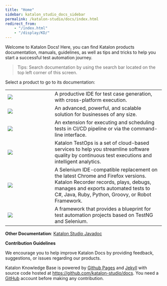```yaml
---
title: "Home"
sidebar: katalon_studio_docs_sidebar
permalink: /katalon-studio/docs/index.html
redirect_from:
    - "/index.html"
    - "/display/KD/"
---
```


Welcome to Katalon Docs! Here, you can find Katalon products documentation, manuals, guidelines, as well as tips and tricks to help you start a successful test automation journey.

> Tips: Search documentation by using the search bar located on the top left corner of this screen.

Select a product to go to its documentation:

<table>
    <tr>
        <td style="width:30%"><a href="https://docs.katalon.com/katalon-studio/docs/overview.html"><img src="https://github.com/katalon-studio/docs-images/raw/master/katalon-products/Katalon-Studio-32x24px%402x.png"></a>
        <td>A productive IDE for test case generation, with cross-platform execution.
        </td>
    </tr>
    <tr>
        <td style="width:30%"><a href="https://docs.katalon.com/katalon-studio/docs/overview.html"><img src="https://github.com/katalon-studio/docs-images/raw/master/katalon-products/KSE_32x24px.png"></a>
        <td>An advanced, powerful, and scalable solution for businesses of any size.
        </td>
    </tr>
    <tr>
        <td style="width:30%"><a href="https://docs.katalon.com/katalon-studio/docs/intro-RE.html"><img src="https://github.com/katalon-studio/docs-images/raw/master/katalon-products/KRE_32x24px.png"></a>
        <td>An extension for executing and scheduling tests in CI/CD pipeline or via the command-line interface.
        </td>
    </tr>
    <tr>
        <td style="width:30%"><a href="https://docs.katalon.com/katalon-analytics/docs/overview.html"><img src="https://github.com/katalon-studio/docs-images/raw/master/katalon-products/Katalon-TestOps-32x24px%402x.png"></a>
        <td>Katalon TestOps is a set of cloud-based services to help you streamline software quality by continuous test executions and intelligent analytics.
        </td>
    </tr>
    <tr>
        <td style="width:30%"><a href="https://docs.katalon.com/katalon-recorder/docs/overview.html"><img src="https://github.com/katalon-studio/docs-images/raw/master/katalon-products/Katalon-Recorder-32x24px%402x.png"></a>
        <td> A Selenium IDE-compatible replacement on the latest Chrome and Firefox versions. Katalon Recorder records, plays, debugs, manages and exports automated tests to C#, Java, Ruby, Python, Groovy, or Robot Framework.
        </td>
    </tr>
    <tr>
        <td style="width:30%"><a href="https://docs.katalon.com/katalium-framework/docs/katalium-framework-overview.html"><img src="https://github.com/katalon-studio/docs-images/raw/master/katalon-products/Katalium-32x24px%402x.png"></a>
        <td>A framework that provides a blueprint for test automation projects based on TestNG and Selenium.
        </td>
    </tr>
</table>


**Other Documentation**: [Katalon Studio Javadoc](https://docs.katalon.com/javadoc/index.html)

**Contribution Guidelines**

We encourage you to help improve Katalon Docs by providing feedback, suggestions, or issues regarding our products.

Katalon Knowledge Base is powered by [Github Pages](https://pages.github.com) and [Jekyll](https://jekyllrb.com/docs/) with source code hosted at https://github.com/katalon-studio/docs. You need a [GitHub](https://github.com) account before making any contribution.


